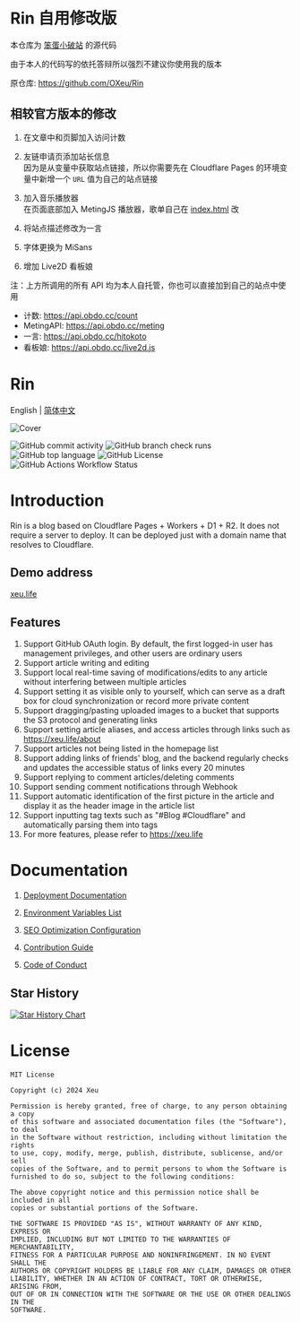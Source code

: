 # Rin 自用修改版

本仓库为 [笨蛋小破站](https://blog.obdo.cc) 的源代码

由于本人的代码写的依托答辩所以强烈不建议你使用我的版本

原仓库: https://github.com/OXeu/Rin

## 相较官方版本的修改

1. 在文章中和页脚加入访问计数  

2. 友链申请页添加站长信息  
因为是从变量中获取站点链接，所以你需要先在 Cloudflare Pages 的环境变量中新增一个 `URL` 值为自己的站点链接

3. 加入音乐播放器  
在页面底部加入 MetingJS 播放器，歌单自己在 [index.html](/client/index.html) 改  

4. 将站点描述修改为一言  

5. 字体更换为 MiSans  

6. 增加 Live2D 看板娘  

注：上方所调用的所有 API 均为本人自托管，你也可以直接加到自己的站点中使用  
- 计数: https://api.obdo.cc/count  
- MetingAPI: https://api.obdo.cc/meting  
- 一言: https://api.obdo.cc/hitokoto  
- 看板娘: https://api.obdo.cc/live2d.js  


# Rin

English | [简体中文](./README_zh_CN.md)

![Cover](https://repository-images.githubusercontent.com/803866357/958bc2c1-1703-4127-920c-853291495bdc)

![GitHub commit activity](https://img.shields.io/github/commit-activity/w/OXeu/Rin?style=for-the-badge)
![GitHub branch check runs](https://img.shields.io/github/check-runs/OXeu/Rin/main?style=for-the-badge)
![GitHub top language](https://img.shields.io/github/languages/top/OXeu/Rin?style=for-the-badge)
![GitHub License](https://img.shields.io/github/license/OXeu/Rin?style=for-the-badge)
![GitHub Actions Workflow Status](https://img.shields.io/github/actions/workflow/status/OXeu/Rin/deploy.yaml?style=for-the-badge)

# Introduction

Rin is a blog based on Cloudflare Pages + Workers + D1 + R2. It does not require a server to deploy. It can be deployed just with a domain name that resolves to Cloudflare.

## Demo address

[xeu.life](https://xeu.life)

## Features
1. Support GitHub OAuth login. By default, the first logged-in user has management privileges, and other users are ordinary users
2. Support article writing and editing
3. Support local real-time saving of modifications/edits to any article without interfering between multiple articles
4. Support setting it as visible only to yourself, which can serve as a draft box for cloud synchronization or record more private content
5. Support dragging/pasting uploaded images to a bucket that supports the S3 protocol and generating links
6. Support setting article aliases, and access articles through links such as https://xeu.life/about
7. Support articles not being listed in the homepage list
8. Support adding links of friends' blog, and the backend regularly checks and updates the accessible status of links every 20 minutes
9. Support replying to comment articles/deleting comments
10. Support sending comment notifications through Webhook
11. Support automatic identification of the first picture in the article and display it as the header image in the article list
12. Support inputting tag texts such as "#Blog #Cloudflare" and automatically parsing them into tags
13. For more features, please refer to https://xeu.life

# Documentation
1. [Deployment Documentation](./docs/DEPLOY.md)

2. [Environment Variables List](./docs/ENV.md)

3. [SEO Optimization Configuration](./docs/SEO.md)

4. [Contribution Guide](./CONTRIBUTING.md)

5. [Code of Conduct](./CODE_OF_CONDUCT.md)

## Star History

<a href="https://star-history.com/#OXeu/Rin&Date">
 <picture>
   <source media="(prefers-color-scheme: dark)" srcset="https://api.star-history.com/svg?repos=OXeu/Rin&type=Date&theme=dark" />
   <source media="(prefers-color-scheme: light)" srcset="https://api.star-history.com/svg?repos=OXeu/Rin&type=Date" />
   <img alt="Star History Chart" src="https://api.star-history.com/svg?repos=OXeu/Rin&type=Date" />
 </picture>
</a>

# License
```
MIT License

Copyright (c) 2024 Xeu

Permission is hereby granted, free of charge, to any person obtaining a copy
of this software and associated documentation files (the "Software"), to deal
in the Software without restriction, including without limitation the rights
to use, copy, modify, merge, publish, distribute, sublicense, and/or sell
copies of the Software, and to permit persons to whom the Software is
furnished to do so, subject to the following conditions:

The above copyright notice and this permission notice shall be included in all
copies or substantial portions of the Software.

THE SOFTWARE IS PROVIDED "AS IS", WITHOUT WARRANTY OF ANY KIND, EXPRESS OR
IMPLIED, INCLUDING BUT NOT LIMITED TO THE WARRANTIES OF MERCHANTABILITY,
FITNESS FOR A PARTICULAR PURPOSE AND NONINFRINGEMENT. IN NO EVENT SHALL THE
AUTHORS OR COPYRIGHT HOLDERS BE LIABLE FOR ANY CLAIM, DAMAGES OR OTHER
LIABILITY, WHETHER IN AN ACTION OF CONTRACT, TORT OR OTHERWISE, ARISING FROM,
OUT OF OR IN CONNECTION WITH THE SOFTWARE OR THE USE OR OTHER DEALINGS IN THE
SOFTWARE.
```
